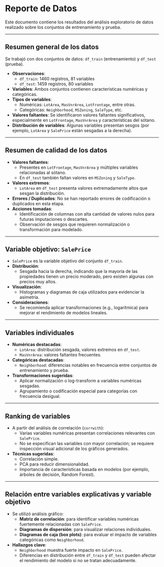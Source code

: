 
# Reporte de Datos  
Este documento contiene los resultados del análisis exploratorio de datos realizado sobre los conjuntos de entrenamiento y prueba.

---

## Resumen general de los datos  
Se trabajó con dos conjuntos de datos: `df_train` (entrenamiento) y `df_test` (prueba).  
- **Observaciones**:  
  - `df_train`: 1460 registros, 81 variables  
  - `df_test`: 1459 registros, 80 variables  
- **Variables**: Ambos conjuntos contienen características numéricas y categóricas.  
- **Tipos de variables**:  
  - Numéricas: `LotArea`, `MasVnrArea`, `LotFrontage`, entre otras.  
  - Categóricas: `Neighborhood`, `MSZoning`, `SaleType`, etc.  
- **Valores faltantes**: Se identificaron valores faltantes significativos, especialmente en `LotFrontage`, `MasVnrArea` y características del sótano.  
- **Distribución de variables**: Algunas variables presentan sesgos (por ejemplo, `LotArea` y `SalePrice` están sesgadas a la derecha).

---

## Resumen de calidad de los datos  
- **Valores faltantes**:
  - Presentes en `LotFrontage`, `MasVnrArea` y múltiples variables relacionadas al sótano.
  - En `df_test` también faltan valores en `MSZoning` y `SaleType`.
- **Valores extremos**:
  - `LotArea` en `df_test` presenta valores extremadamente altos que sesgan la distribución.  
- **Errores / Duplicados**: No se han reportado errores de codificación o duplicados en esta etapa.  
- **Acciones tomadas**:
  - Identificación de columnas con alta cantidad de valores nulos para futuras imputaciones o descartes.
  - Observación de sesgos que requieren normalización o transformación para modelado.

---

## Variable objetivo: `SalePrice`  
- `SalePrice` es la variable objetivo del conjunto `df_train`.  
- **Distribución**:
  - Sesgada hacia la derecha, indicando que la mayoría de las propiedades tienen un precio moderado, pero existen algunas con precios muy altos.
- **Visualización**:
  - Histogramas y diagramas de caja utilizados para evidenciar la asimetría.
- **Consideraciones**:
  - Se recomienda aplicar transformaciones (e.g., logarítmica) para mejorar el rendimiento de modelos lineales.

---

## Variables individuales  
- **Numéricas destacadas**:
  - `LotArea`: distribución sesgada, valores extremos en `df_test`.
  - `MasVnrArea`: valores faltantes frecuentes.
- **Categóricas destacadas**:
  - `Neighborhood`: diferencias notables en frecuencia entre conjuntos de entrenamiento y prueba.
- **Transformaciones sugeridas**:
  - Aplicar normalización o log-transform a variables numéricas sesgadas.
  - Agrupamiento o codificación especial para categorías con frecuencia desigual.

---

## Ranking de variables  
- A partir del análisis de correlación (`corrwith`):
  - Varias variables numéricas presentan correlaciones relevantes con `SalePrice`.
  - No se especifican las variables con mayor correlación; se requiere inspección visual adicional de los gráficos generados.
- **Técnicas sugeridas**:
  - Correlación simple.
  - PCA para reducir dimensionalidad.
  - Importancia de características basada en modelos (por ejemplo, árboles de decisión, Random Forest).

---

## Relación entre variables explicativas y variable objetivo  
- Se utilizó análisis gráfico:
  - **Matriz de correlación**: para identificar variables numéricas fuertemente relacionadas con `SalePrice`.
  - **Diagramas de dispersión**: para visualizar relaciones individuales.
  - **Diagramas de caja (box plots)**: para evaluar el impacto de variables categóricas como `Neighborhood`.
- **Hallazgos clave**:
  - `Neighborhood` muestra fuerte impacto en `SalePrice`.
  - Diferencias en distribución entre `df_train` y `df_test` pueden afectar el rendimiento del modelo si no se tratan adecuadamente.
